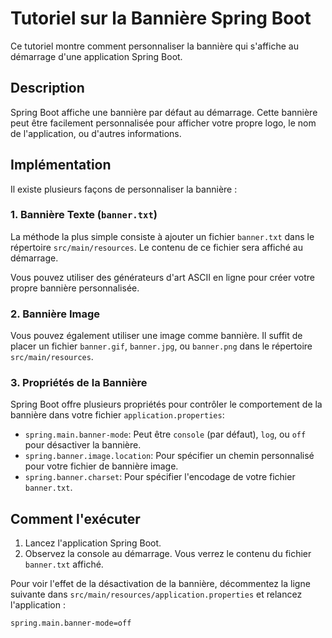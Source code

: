 # Tutoriel sur la Bannière Spring Boot

Ce tutoriel montre comment personnaliser la bannière qui s'affiche au démarrage d'une application Spring Boot.

## Description

Spring Boot affiche une bannière par défaut au démarrage. Cette bannière peut être facilement personnalisée pour afficher votre propre logo, le nom de l'application, ou d'autres informations.

## Implémentation

Il existe plusieurs façons de personnaliser la bannière :

### 1. Bannière Texte (`banner.txt`)

La méthode la plus simple consiste à ajouter un fichier `banner.txt` dans le répertoire `src/main/resources`. Le contenu de ce fichier sera affiché au démarrage.

Vous pouvez utiliser des générateurs d'art ASCII en ligne pour créer votre propre bannière personnalisée.

### 2. Bannière Image

Vous pouvez également utiliser une image comme bannière. Il suffit de placer un fichier `banner.gif`, `banner.jpg`, ou `banner.png` dans le répertoire `src/main/resources`.

### 3. Propriétés de la Bannière

Spring Boot offre plusieurs propriétés pour contrôler le comportement de la bannière dans votre fichier `application.properties`:

-   `spring.main.banner-mode`: Peut être `console` (par défaut), `log`, ou `off` pour désactiver la bannière.
-   `spring.banner.image.location`: Pour spécifier un chemin personnalisé pour votre fichier de bannière image.
-   `spring.banner.charset`: Pour spécifier l'encodage de votre fichier `banner.txt`.

## Comment l'exécuter

1.  Lancez l'application Spring Boot.
2.  Observez la console au démarrage. Vous verrez le contenu du fichier `banner.txt` affiché.

Pour voir l'effet de la désactivation de la bannière, décommentez la ligne suivante dans `src/main/resources/application.properties` et relancez l'application :

```properties
spring.main.banner-mode=off
```